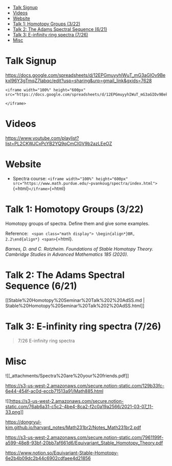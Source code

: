 -   [Talk Signup](#talk-signup)
-   [Videos](#videos)
-   [Website](#website)
-   [Talk 1: Homotopy Groups (3/22)](#talk-1-homotopy-groups-322)
-   [Talk 2: The Adams Spectral Sequence (6/21)](#talk-2-the-adams-spectral-sequence-621)
-   [Talk 3: E-infinity ring spectra (7/26)](#talk-3-e-infinity-ring-spectra-726)
-   [Misc](#misc)














Talk Signup
===========

<https://docs.google.com/spreadsheets/d/12EPGmuyyhIWuT_mG3aGIOv9Bekxl96Y3gTmqZ7Iabqc/edit?usp=sharing&urp=gmail_link&gxids=7628>

```{=html}
<iframe width="100%" height="600px" src="https://docs.google.com/spreadsheets/d/12EPGmuyyhIWuT_mG3aGIOv9Bekxl96Y3gTmqZ7Iabqc/edit#gid=0">
```
```{=html}
</iframe>
```
Videos
======

<https://www.youtube.com/playlist?list=PL2CKWJCxPcYB2YQ9qCmCIGV9b2azLEeOZ>

Website
=======

-   Spectra course: `<iframe width="100%" height="600px" src="https://www.math.purdue.edu/~pvankoug/spectra/index.html">`{=html}`</iframe>`{=html}

Talk 1: Homotopy Groups (3/22)
==============================

Homotopy groups of spectra. Define them and give some examples.

Reference: `
<span class="math display">
\begin{align*}BR, 2.2\end{align*}
<span>`{=html}.

*Barnes, D. and C. Rotzheim. Foundations of Stable Homotopy Theory. Cambridge Studies in Advanced Mathematics 185 (2020).*

Talk 2: The Adams Spectral Sequence (6/21)
==========================================

[[Stable%20Homotopy%20Seminar%20Talk%202%20AdSS.md | Stable%20Homotopy%20Seminar%20Talk%202%20AdSS.html]]

Talk 3: E-infinity ring spectra (7/26)
======================================

> 7/26 E-infinity ring spectra

Misc
====

![[_attachments/Spectra%20are%20your%20friends.pdf]]

<https://s3-us-west-2.amazonaws.com/secure.notion-static.com/129b33fc-6e44-454f-ac0d-eccb71513a91/Math885.html>

![[https://s3-us-west-2.amazonaws.com/secure.notion-static.com/76ab6a31-c5c2-4be4-8ca2-f2c0a19a2566/2021-03-07_11-33.png]]

<https://dongryul-kim.github.io/harvard_notes/Math231br2/Notes_Math231br2.pdf>

<https://s3-us-west-2.amazonaws.com/secure.notion-static.com/7961199f-a599-48e8-93bf-20bb7af661d6/Equivariant_Stable_Homotopy_Theory.pdf>

<https://www.notion.so/Equivariant-Stable-Homotopy-6e2b4b09dc2b44c6902cdfaee4d21856>
